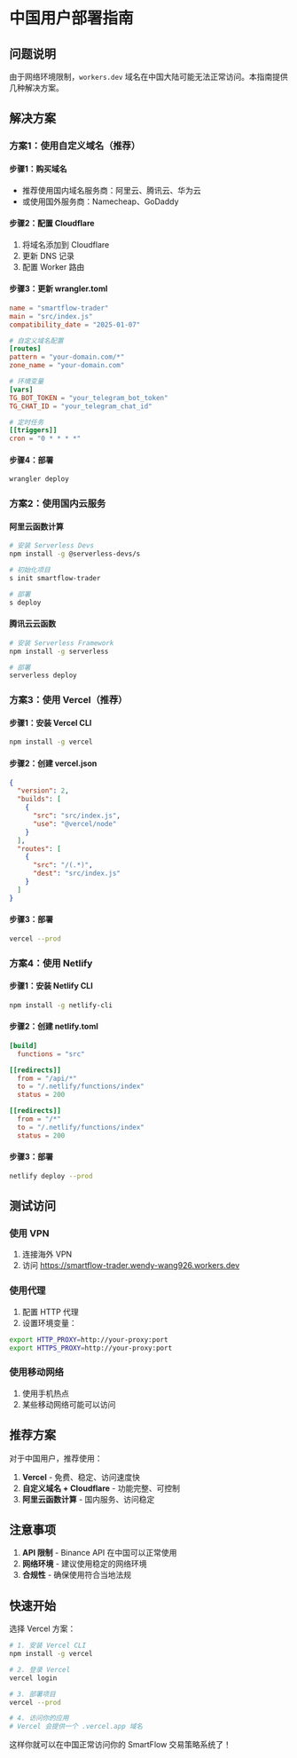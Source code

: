 # 中国用户部署指南

## 问题说明

由于网络环境限制，`workers.dev` 域名在中国大陆可能无法正常访问。本指南提供几种解决方案。

## 解决方案

### 方案1：使用自定义域名（推荐）

#### 步骤1：购买域名
- 推荐使用国内域名服务商：阿里云、腾讯云、华为云
- 或使用国外服务商：Namecheap、GoDaddy

#### 步骤2：配置 Cloudflare
1. 将域名添加到 Cloudflare
2. 更新 DNS 记录
3. 配置 Worker 路由

#### 步骤3：更新 wrangler.toml
```toml
name = "smartflow-trader"
main = "src/index.js"
compatibility_date = "2025-01-07"

# 自定义域名配置
[routes]
pattern = "your-domain.com/*"
zone_name = "your-domain.com"

# 环境变量
[vars]
TG_BOT_TOKEN = "your_telegram_bot_token"
TG_CHAT_ID = "your_telegram_chat_id"

# 定时任务
[[triggers]]
cron = "0 * * * *"
```

#### 步骤4：部署
```bash
wrangler deploy
```

### 方案2：使用国内云服务

#### 阿里云函数计算
```bash
# 安装 Serverless Devs
npm install -g @serverless-devs/s

# 初始化项目
s init smartflow-trader

# 部署
s deploy
```

#### 腾讯云云函数
```bash
# 安装 Serverless Framework
npm install -g serverless

# 部署
serverless deploy
```

### 方案3：使用 Vercel（推荐）

#### 步骤1：安装 Vercel CLI
```bash
npm install -g vercel
```

#### 步骤2：创建 vercel.json
```json
{
  "version": 2,
  "builds": [
    {
      "src": "src/index.js",
      "use": "@vercel/node"
    }
  ],
  "routes": [
    {
      "src": "/(.*)",
      "dest": "src/index.js"
    }
  ]
}
```

#### 步骤3：部署
```bash
vercel --prod
```

### 方案4：使用 Netlify

#### 步骤1：安装 Netlify CLI
```bash
npm install -g netlify-cli
```

#### 步骤2：创建 netlify.toml
```toml
[build]
  functions = "src"

[[redirects]]
  from = "/api/*"
  to = "/.netlify/functions/index"
  status = 200

[[redirects]]
  from = "/*"
  to = "/.netlify/functions/index"
  status = 200
```

#### 步骤3：部署
```bash
netlify deploy --prod
```

## 测试访问

### 使用 VPN
1. 连接海外 VPN
2. 访问 https://smartflow-trader.wendy-wang926.workers.dev

### 使用代理
1. 配置 HTTP 代理
2. 设置环境变量：
```bash
export HTTP_PROXY=http://your-proxy:port
export HTTPS_PROXY=http://your-proxy:port
```

### 使用移动网络
1. 使用手机热点
2. 某些移动网络可能可以访问

## 推荐方案

对于中国用户，推荐使用：

1. **Vercel** - 免费、稳定、访问速度快
2. **自定义域名 + Cloudflare** - 功能完整、可控制
3. **阿里云函数计算** - 国内服务、访问稳定

## 注意事项

1. **API 限制** - Binance API 在中国可以正常使用
2. **网络环境** - 建议使用稳定的网络环境
3. **合规性** - 确保使用符合当地法规

## 快速开始

选择 Vercel 方案：

```bash
# 1. 安装 Vercel CLI
npm install -g vercel

# 2. 登录 Vercel
vercel login

# 3. 部署项目
vercel --prod

# 4. 访问你的应用
# Vercel 会提供一个 .vercel.app 域名
```

这样你就可以在中国正常访问你的 SmartFlow 交易策略系统了！
